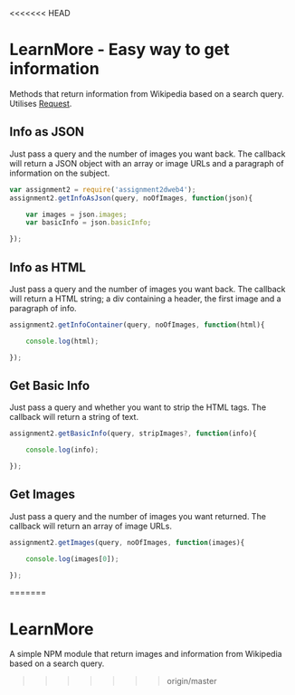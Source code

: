 <<<<<<< HEAD
# LearnMore - Easy way to get information

Methods that return information from Wikipedia based on a search query.
Utilises [Request](https://www.npmjs.com/package/request).

## Info as JSON

Just pass a query and the number of images you want back.
The callback will return a JSON object with an array or image URLs and a paragraph of information on the subject.

```js
var assignment2 = require('assignment2dweb4');
assignment2.getInfoAsJson(query, noOfImages, function(json){

	var images = json.images;
	var basicInfo = json.basicInfo;

});
```

## Info as HTML

Just pass a query and the number of images you want back.
The callback will return a HTML string; a div containing a header, the first image and a paragraph of info.

```js
assignment2.getInfoContainer(query, noOfImages, function(html){

	console.log(html);

});
```

## Get Basic Info

Just pass a query and whether you want to strip the HTML tags.
The callback will return a string of text.

```js
assignment2.getBasicInfo(query, stripImages?, function(info){

	console.log(info);

});
```

## Get Images

Just pass a query and the number of images you want returned.
The callback will return an array of image URLs.

```js
assignment2.getImages(query, noOfImages, function(images){

	console.log(images[0]);

});
```
=======
# LearnMore
A simple NPM module that return images and information from Wikipedia based on a search query.

>>>>>>> origin/master
